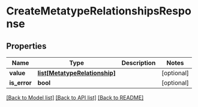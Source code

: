 # CreateMetatypeRelationshipsResponse

## Properties
Name | Type | Description | Notes
------------ | ------------- | ------------- | -------------
**value** | [**list[MetatypeRelationship]**](MetatypeRelationship.md) |  | [optional] 
**is_error** | **bool** |  | [optional] 

[[Back to Model list]](../README.md#documentation-for-models) [[Back to API list]](../README.md#documentation-for-api-endpoints) [[Back to README]](../README.md)

